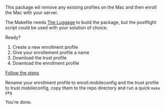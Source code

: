 This package wil remove any existing profiles on the Mac and then enroll the Mac with your server.

The Makefile needs [The Luggage](https://github.com/unixorn/luggage) to build the package, but the postflight script could be used with your solution of choice.

Ready?

1.	Create a new enrollment profile
2. Give your enrollement profile a name
3. Download the trust profile
4. Download the enrollment profile

[Follow the steps](https://github.com/grahamgilbert/Profile-Manager-Enrollment/blob/master/img/profile_enrollment_and_trust-full.jpg)

Rename your enrollment profile to enroll.mobileconfig and the trust profile to trust.mobileconfig, copy them to the repo directory and run a quick `make pkg`
	
You're done.